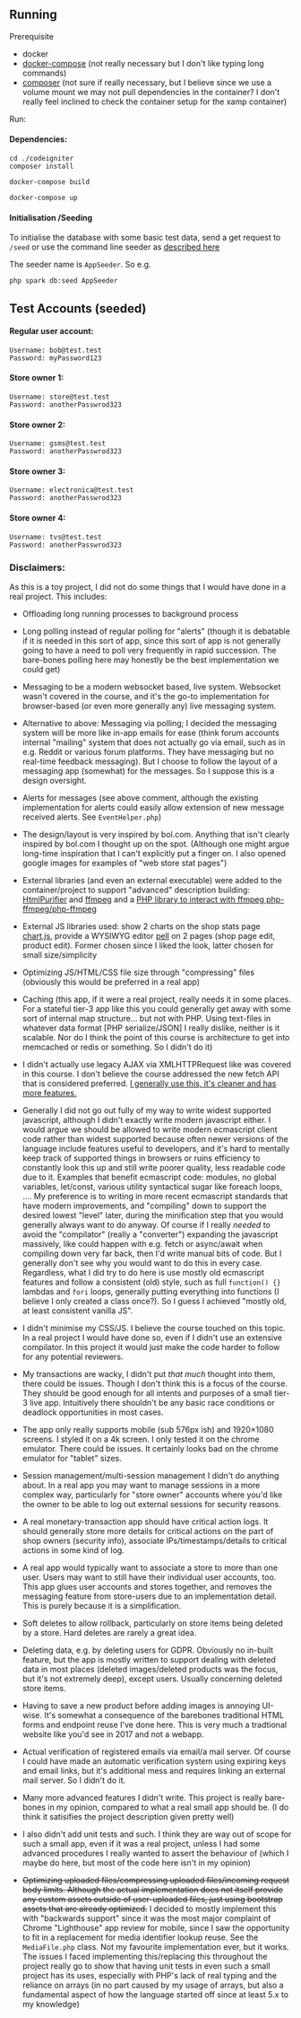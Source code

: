 ## Running

Prerequisite 
- docker
- [docker-compose](https://docs.docker.com/compose/install/) (not really necessary but I don't like typing long commands)
- [composer](https://getcomposer.org/download/) (not sure if really necessary, but I believe since we use a volume mount we may not pull dependencies in the container? I don't really feel inclined to check the container setup for the xamp container)


Run:

#### Dependencies:
```
cd ./codeigniter
composer install
```

```
docker-compose build
```

```
docker-compose up
```

#### Initialisation /Seeding

To initialise the database with some basic test data, send a get request to `/seed`
or use the command line seeder as [described here](https://codeigniter4.github.io/CodeIgniter4/dbmgmt/seeds.html#command-line-seeding)

The seeder name is `AppSeeder`. So e.g.
```
php spark db:seed AppSeeder
```


## Test Accounts (seeded)

#### Regular user account:
```
Username: bob@test.test
Password: myPassword123
```

#### Store owner 1:
```
Username: store@test.test
Password: anotherPasswrod323
```

#### Store owner 2:
```
Username: gsms@test.test
Password: anotherPasswrod323
```

#### Store owner 3:
```
Username: electronica@test.test
Password: anotherPasswrod323
```

#### Store owner 4:
```
Username: tvs@test.test
Password: anotherPasswrod323
```

### Disclaimers:

As this is a toy project, I did not do some things that I would have done in a real project.
This includes:

- Offloading long running processes to background process
- Long polling instead of regular polling for "alerts" (though it is debatable if it is needed in this sort of app, since this sort of app is not generally going to have a need to poll very frequently in rapid succession. The bare-bones polling here may honestly be the best implementation we could get)
- Messaging to be a modern websocket based, live system. Websocket wasn't covered in the course, and it's the go-to implementation for browser-based (or even more generally any) live messaging system.
- Alternative to above: Messaging via polling; I decided the messaging system will be more like in-app emails for ease (think forum accounts internal "mailing" system that does not actually go via email, such as in e.g. Reddit or various forum platforms. They have messaging but no real-time feedback messaging). But I choose to follow the layout of a messaging app (somewhat) for the messages. So I suppose this is a design oversight.
- Alerts for messages (see above comment, although the existing implementation for alerts could easily allow extension of new message received alerts. See `EventHelper.php`)
- The design/layout is very inspired by bol.com. Anything that isn't clearly inspired by bol.com I thought up on the spot. (Although one might argue long-time inspiration that I can't explicitly put a finger on. I also opened google images for examples of "web store stat pages")
- External libraries (and even an external executable) were added to the container/project to support "advanced" description building: [HtmlPurifier](http://htmlpurifier.org/) and [ffmpeg](https://ffmpeg.org/) and a [PHP library to interact with ffmpeg php-ffmpeg/php-ffmpeg](https://packagist.org/packages/php-ffmpeg/php-ffmpeg)
- External JS libraries used: show 2 charts on the shop stats page [chart.js](https://www.chartjs.org/), provide a WYSIWYG editor [pell](https://github.com/jaredreich/pell) on 2 pages (shop page edit, product edit). Former chosen since I liked the look, latter chosen for small size/simplicity
- Optimizing JS/HTML/CSS file size through "compressing" files (obviously this would be preferred in a real app)
- Caching (this app, if it were a real project, really needs it in some places. For a stateful tier-3 app like this you could generally get away with some sort of internal map structure... but not with PHP. Using text-files in whatever data format [PHP serialize/JSON] I really dislike, neither is it scalable. Nor do I think the point of this course is architecture to get into memcached or redis or something. So I didn't do it)
- I didn't actually use legacy AJAX via XMLHTTPRequest like was covered in this course. I don't believe the course addressed the new fetch API that is considered preferred. [I generally use this, it's cleaner and has more features.](https://developer.mozilla.org/en-US/docs/Web/API/Fetch_API/Using_Fetch#:~:text=Fetch%20provides%20a%20better%20alternative)
- Generally I did not go out fully of my way to write widest supported javascript, although I didn't exactly write modern javascript either. I would argue we should be allowed to write modern ecmascript client code rather than widest supported because often newer versions of the language include features useful to developers, and it's hard to mentally keep track of supported things in browsers or ruins efficiency to constantly look this up and still write poorer quality, less readable code due to it. Examples that benefit ecmascript code: modules, no global variables, let/const, various utility syntactical sugar like foreach loops, .... My preference is to writing in more recent ecmascript standards that have modern improvements, and "compiling" down to support the desired lowest "level" later, during the minification step that you would generally always want to do anyway. Of course if I really _needed_ to avoid the "compilator" (really a "converter") expanding the javascript massively, like could happen with e.g. fetch or async/await when compiling down very far back, then I'd write manual bits of code. But I generally don't see why you would want to do this in every case. Regardless, what I did try to do here is use mostly old ecmascript features and follow a consistent (old) style, such as full `function() {}` lambdas and `fori` loops, generally putting everything into functions (I believe I only created a class once?). So I guess I achieved "mostly old, at least consistent vanilla JS".
- I didn't minimise my CSS/JS. I believe the course touched on this topic. In a real project I would have done so, even if I didn't use an extensive compilator. In this project it would just make the code harder to follow for any potential reviewers.
- My transactions are wacky, I didn't put _that much_ thought into them, there could be issues. Though I don't think this is a focus of the course. They should be good enough for all intents and purposes of a small tier-3 live app. Intuitively there shouldn't be any basic race conditions or deadlock opportunities in most cases.
- The app only really supports mobile (sub 576px ish) and 1920×1080 screens. I styled it on a 4k screen. I only tested it on the chrome emulator. There could be issues. It certainly looks bad on the chrome emulator for "tablet" sizes.
- Session management/multi-session management I didn't do anything about. In a real app you may want to manage sessions in a more complex way, particularly for "store owner" accounts where you'd like the owner to be able to log out external sessions for security reasons.
- A real monetary-transaction app should have critical action logs. It should generally store more details for critical actions on the part of shop owners (security info), associate IPs/timestamps/details to critical actions in some kind of log. 
- A real app would typically want to associate a store to more than one user. Users may want to still have their individual user accounts, too. This app glues user accounts and stores together, and removes the messaging feature from store-users due to an implementation detail. This is purely because it is a simplification.
- Soft deletes to allow rollback, particularly on store items being deleted by a store. Hard deletes are rarely a great idea.
- Deleting data, e.g. by deleting users for GDPR. Obviously no in-built feature, but the app is mostly written to support dealing with deleted data in most places (deleted images/deleted products was the focus, but it's not extremely deep), except users. Usually concerning deleted store items.
- Having to save a new product before adding images is annoying UI-wise. It's somewhat a consequence of the barebones traditional HTML forms and endpoint reuse I've done here. This is very much a tradtional website like you'd see in 2017 and not a webapp.
- Actual verification of registered emails via email/a mail server. Of course I could have made an automatic verification system using expiring keys and email links, but it's additional mess and requires linking an external mail server. So I didn't do it. 
- Many more advanced features I didn't write. This project is really bare-bones in my opinion, compared to what a real small app should be. (I do think it satisifies the project description given pretty well)
- I also didn't add unit tests and such. I think they are way out of scope for such a small app, even if it was a real project, unless I had some advanced procedures I really wanted to assert the behaviour of (which I maybe do here, but most of the code here isn't in my opinion)

- ~~Optimizing uploaded files/compressing uploaded files/incoming request body limits. Although the actual implementation does not itself provide any custom assets outside of user-uploaded files, just using bootstrap assets that are already optimized.~~ I decided to mostly implement this with "backwards support" since it was the most major complaint of Chrome "Lighthouse" app review for mobile, since I saw the opportunity to fit in a replacement for media identifier lookup reuse. See the `MediaFile.php` class. Not my favourite implementation ever, but it works. The issues I faced implementing this/replacing this throughout the project really go to show that having unit tests in even such a small project has its uses, especially with PHP's lack of real typing and the reliance on arrays (in no part caused by my usage of arrays, but also a fundamental aspect of how the language started off since at least 5.x to my knowledge)